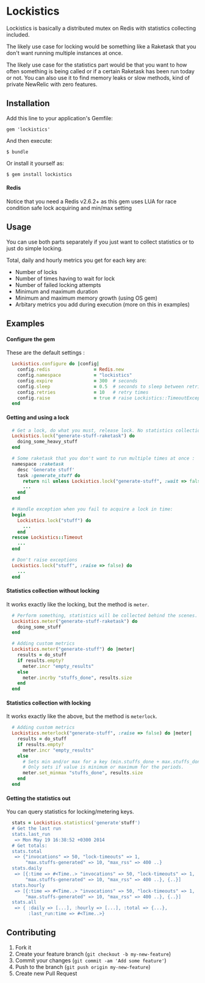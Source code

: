 # Lockistics

Lockistics is basically a distributed mutex on Redis with statistics collecting included.

The likely use case for locking would be something like a Raketask that you don't want running multiple instances at once.

The likely use case for the statistics part would be that you want to how often something is being called or if a certain Raketask has been run today or not. You can also use it to find memory leaks or slow methods, kind of private NewRelic with zero features.

## Installation

Add this line to your application's Gemfile:

    gem 'lockistics'

And then execute:

    $ bundle

Or install it yourself as:

    $ gem install lockistics

#### Redis

Notice that you need a Redis v2.6.2+ as this gem uses LUA for race condition safe lock acquiring and min/max setting

## Usage

You can use both parts separately if you just want to collect statistics or to just do simple locking.

Total, daily and hourly metrics you get for each key are:

 - Number of locks
 - Number of times having to wait for lock
 - Number of failed locking attempts
 - Minimum and maximum duration
 - Minimum and maximum memory growth (using OS gem)
 - Arbitary metrics you add during execution (more on this in examples)

## Examples

#### Configure the gem

These are the default settings :

```ruby
  Lockistics.configure do |config|
    config.redis                = Redis.new
    config.namespace            = "lockistics"
    config.expire               = 300  # seconds
    config.sleep                = 0.5  # seconds to sleep between retries
    config.retries              = 10   # retry times
    config.raise                = true # raise Lockistics::TimeoutException when lock fails
  end
```

#### Getting and using a lock

```ruby
  # Get a lock, do what you must, release lock. No statistics collection.
  Lockistics.lock("generate-stuff-raketask") do
    doing_some_heavy_stuff
  end
```

```ruby
  # Some raketask that you don't want to run multiple times at once :
  namespace :raketask
    desc 'Generate stuff'
    task :generate_stuff do
      return nil unless Lockistics.lock("generate-stuff", :wait => false)
      ...
    end
  end
```

```ruby
  # Handle exception when you fail to acquire a lock in time:
  begin
    Lockistics.lock("stuff") do
      ...
    end
  rescue Lockistics::Timeout
    ...
  end
```

```ruby
  # Don't raise exceptions
  Lockistics.lock("stuff", :raise => false) do
    ...
  end
```

#### Statistics collection without locking

It works exactly like the locking, but the method is `meter`.

```ruby
  # Perform something, statistics will be collected behind the scenes.
  Lockistics.meter("generate-stuff-raketask") do
    doing_some_stuff
  end
```

```ruby
  # Adding custom metrics
  Lockistics.meter("generate-stuff") do |meter|
    results = do_stuff
    if results.empty?
      meter.incr "empty_results"
    else
      meter.incrby "stuffs_done", results.size
    end
  end
```

#### Statistics collection with locking

It works exactly like the above, but the method is `meterlock`.

```ruby
  # Adding custom metrics
  Lockistics.meterlock("generate-stuff", :raise => false) do |meter|
    results = do_stuff
    if results.empty?
      meter.incr "empty_results"
    else
      # Sets min and/or max for a key (min.stuffs_done + max.stuffs_done)
      # Only sets if value is minimum or maximum for the periods.
      meter.set_minmax "stuffs_done", results.size
    end
  end
```

#### Getting the statistics out

You can query statistics for locking/metering keys.

```ruby
  stats = Lockistics.statistics('generate'stuff')
  # Get the last run
  stats.last_run
   => Mon May 19 16:38:52 +0300 2014
  # Get totals:
  stats.total
   => {"invocations" => 50, "lock-timeouts" => 1,
       "max.stuffs-generated" => 10, "max_rss" => 400 ..}
  stats.daily
   => [{:time => #<Time..> "invocations" => 50, "lock-timeouts" => 1,
       "max.stuffs-generated" => 10, "max_rss" => 400 ..}, {..}]
  stats.hourly
   => [{:time => #<Time..> "invocations" => 50, "lock-timeouts" => 1,
       "max.stuffs-generated" => 10, "max_rss" => 400 ..}, {..}]
  stats.all
   => { :daily => [...], :hourly => [...], :total => {...},
        :last_run:time => #<Time..>}
```

## Contributing

1. Fork it
2. Create your feature branch (`git checkout -b my-new-feature`)
3. Commit your changes (`git commit -am 'Add some feature'`)
4. Push to the branch (`git push origin my-new-feature`)
5. Create new Pull Request
